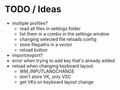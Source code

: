 # TODO / Ideas

- multiple profiles?
  - read all files in settings folder
  - list them in a combo in the settings window
  - changing selected file reloads config
  - store filepaths in a vector
  - reload button
- import/export?
- error when trying to add key that's already added
- reload when changing keyboard layout:
  - WM_INPUTLANGCHANGE
  - don't store VK, only VSC
  - get VKs on keyboard layout change